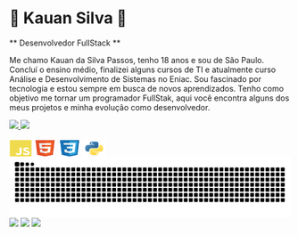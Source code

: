 # 👾 Kauan Silva 👾

** Desenvolvedor FullStack **

Me chamo Kauan da Silva Passos, tenho 18 anos e sou de São Paulo. Concluí o ensino médio, finalizei alguns cursos de TI e atualmente curso Análise e Desenvolvimento de Sistemas no Eniac. Sou fascinado por tecnologia e estou sempre em busca de novos aprendizados. Tenho como objetivo me tornar um programador FullStak, aqui você encontra alguns dos meus projetos e minha evolução como desenvolvedor.



<div>
  <a href="https://beacons.ai/rafaballerini">
    <img height="180em" src="https://github-readme-stats.vercel.app/api?username=kauan0613&show_icons=true&theme=dark&include_all_commits=true&count_private=true"/>
    <img height="180em" src="https://github-readme-stats.vercel.app/api/top-langs/?username=kauan0613&layout=compact&langs_count=16&theme=dracula"/>
  </a>
</div>

<div style="display: inline_block"><br>
  <img align="center" alt="Rafa-Js" height="30" width="40" src="https://raw.githubusercontent.com/devicons/devicon/master/icons/javascript/javascript-plain.svg">
  <img align="center" alt="Rafa-HTML" height="30" width="40" src="https://raw.githubusercontent.com/devicons/devicon/master/icons/html5/html5-original.svg">
  <img align="center" alt="Rafa-CSS" height="30" width="40" src="https://raw.githubusercontent.com/devicons/devicon/master/icons/css3/css3-original.svg">
  <img align="center" alt="Rafa-Python" height="30" width="40" src="https://raw.githubusercontent.com/devicons/devicon/master/icons/python/python-original.svg">
</div>
  
  <picture align="center">
  <source media="(prefers-color-scheme: dark)" srcset="https://raw.githubusercontent.com/kauan0613/mari4souza/output/github-contribution-grid-snake-dark.svg">
  <source media="(prefers-color-scheme: light)" srcset="https://raw.githubusercontent.com/mari4souza/kauan0613/output/github-contribution-grid-snake-dark.svg">
  <img align="center" alt="github contribution grid snake animation" src="https://raw.githubusercontent.com/kauan0613/kauan0613/output/github-contribution-grid-snake.svg">
</picture>
 
<div>
  <a href="https://www.instagram.com/eae_silvakjkk?igsh=MTUzbHZwYXV3dXdraQ==" target="_blank"><img src="https://img.shields.io/badge/-Instagram-%23E4405F?style=for-the-badge&logo=instagram&logoColor=white" target="_blank"></a>
  <a href = "mailto:kauansilva16ksp@gmail.com"><img src="https://img.shields.io/badge/-Gmail-%23333?style=for-the-badge&logo=gmail&logoColor=white" target="_blank"></a>
  <a href="https://www.linkedin.com/in/kauan-silva-9a121334b?utm_source=share&utm_campaign=share_via&utm_content=profile&utm_medium=android_app" target="_blank"><img src="https://img.shields.io/badge/-LinkedIn-%230077B5?style=for-the-badge&logo=linkedin&logoColor=white" target="_blank"></a> 
  
</div>


